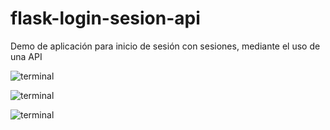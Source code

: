 # flask-login-sesion-api
Demo de aplicación para inicio de sesión con sesiones, mediante el uso de una API

![terminal](https://i.ibb.co/rsSgdjN/Screenshot-1.png)

![terminal](https://i.ibb.co/wcH9ZyV/Screenshot-3.png)

![terminal](https://i.ibb.co/TqZpFnB/Screenshot-4.png)
